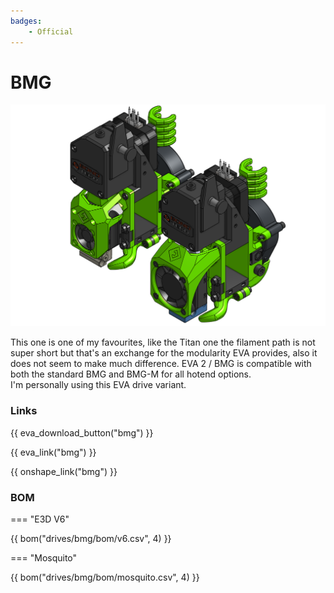 ```yaml
---
badges:
    - Official
---
```

# BMG

![preview](assets/__ALL__.png)

This one is one of my favourites, like the Titan one the filament path is not super short but that's an exchange for the modularity EVA provides, also it does not seem to make much difference. EVA 2 / BMG is compatible with both the standard BMG and BMG-M for all hotend options.  
I'm personally using this EVA drive variant.

### Links

{{ eva_download_button("bmg") }}

{{ eva_link("bmg") }}

{{ onshape_link("bmg") }}

### BOM

=== "E3D V6"

{{ bom("drives/bmg/bom/v6.csv", 4) }}

=== "Mosquito"

{{ bom("drives/bmg/bom/mosquito.csv", 4) }}
